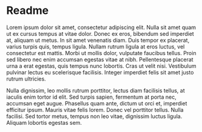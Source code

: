 # Readme

Lorem ipsum dolor sit amet, consectetur adipiscing elit. Nulla sit amet quam ut ex cursus tempus at vitae dolor. Donec ex eros, bibendum sed imperdiet at, aliquam ut metus. In sit amet venenatis diam. Duis tempor ex placerat, varius turpis quis, tempus ligula. Nullam rutrum ligula at eros luctus, vel consectetur est mattis. Morbi ut mollis dolor, vulputate faucibus tellus. Proin sed libero nec enim accumsan egestas vitae at nibh. Pellentesque placerat urna a erat egestas, quis tempus nunc lobortis. Cras ut velit nisi. Vestibulum pulvinar lectus eu scelerisque facilisis. Integer imperdiet felis sit amet justo rutrum ultricies.

Nulla dignissim, leo mollis rutrum porttitor, lectus diam facilisis tellus, at iaculis enim tortor id elit. Sed turpis sapien, fermentum at porta nec, accumsan eget augue. Phasellus quam ante, dictum ut orci et, imperdiet efficitur ipsum. Mauris vitae felis lorem. Donec vel porttitor tellus. Nulla facilisi. Sed tortor metus, tempus non leo vitae, dignissim luctus ligula. Aliquam lobortis egestas sem.
